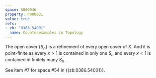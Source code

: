```yaml
---
space: S000046
property: P000031
value: true
refs:
- zb: "0386.54001"
  name: Counterexamples in Topology
---
```


The open cover $\{S_n\}$ is a refinement of every open cover of $X$.
And it is point-finite as every $x > 1$ is contained in only one $S_n$ and every $x < 1$ is contained in finitely many $S_n$.

See item #7 for space #54 in {{zb:0386.54001}}.
